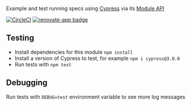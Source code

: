 Example and test running specs using [Cypress](https://www.cypress.io) via its [Module API](https://on.cypress.io/module-api)

[![CircleCI](https://circleci.com/gh/cypress-io/cypress-test-module-api.svg?style=svg&circle-token=317f79ae796e0ffd6cc7dd90859c0f67e5a306e7)](https://circleci.com/gh/cypress-io/cypress-test-module-api) [![renovate-app badge][renovate-badge]][renovate-app]

## Testing

- Install dependencies for this module `npm install`
- Install a version of Cypress to test, for example `npm i cypress@3.0.0`
- Run tests with `npm test`

## Debugging

Run tests with `DEBUG=test` environment variable to see more log messages

[renovate-badge]: https://img.shields.io/badge/renovate-app-blue.svg
[renovate-app]: https://renovateapp.com/
